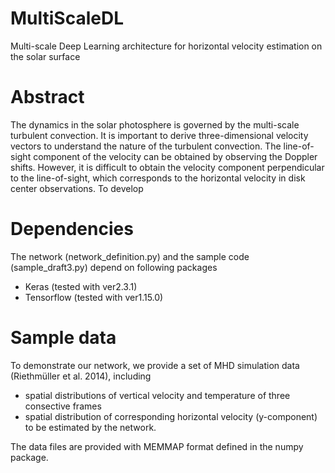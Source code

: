 # MultiScaleDL
Multi-scale Deep Learning architecture for horizontal velocity estimation on the solar surface

# Abstract
The dynamics in the solar photosphere is governed by the multi-scale turbulent convection.
It is important to derive three-dimensional velocity vectors to understand the nature of the turbulent convection.
The line-of-sight component of the velocity can be obtained by observing the Doppler shifts.
However, it is difficult to obtain the velocity component perpendicular to the line-of-sight,
which corresponds to the horizontal velocity in disk center observations.
To develop

# Dependencies
The network (network_definition.py) and the sample code (sample_draft3.py) depend on following packages
 - Keras (tested with ver2.3.1)
 - Tensorflow (tested with ver1.15.0)

# Sample data
To demonstrate our network, we provide a set of MHD simulation data (Riethmüller et al. 2014), including
 - spatial distributions of vertical velocity and temperature of three consective frames
 - spatial distribution of corresponding horizontal velocity (y-component) to be estimated by the network.

The data files are provided with MEMMAP format defined in the numpy package.


